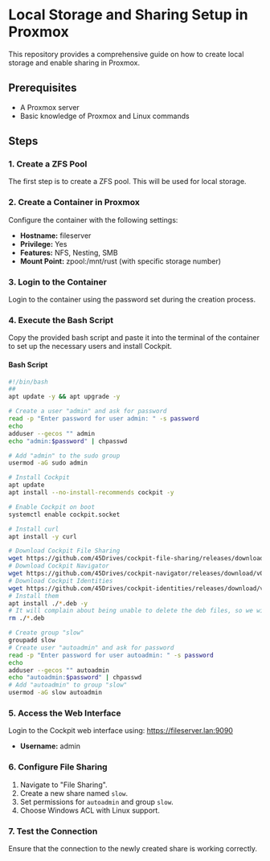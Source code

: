 # Local Storage and Sharing Setup in Proxmox

This repository provides a comprehensive guide on how to create local storage and enable sharing in Proxmox.

## Prerequisites

- A Proxmox server
- Basic knowledge of Proxmox and Linux commands

## Steps

### 1. Create a ZFS Pool

The first step is to create a ZFS pool. This will be used for local storage.

### 2. Create a Container in Proxmox

Configure the container with the following settings:
- **Hostname:** fileserver
- **Privilege:** Yes
- **Features:** NFS, Nesting, SMB
- **Mount Point:** zpool:/mnt/rust (with specific storage number)

### 3. Login to the Container

Login to the container using the password set during the creation process.

### 4. Execute the Bash Script

Copy the provided bash script and paste it into the terminal of the container to set up the necessary users and install Cockpit.

#### Bash Script

```bash
#!/bin/bash
## 
apt update -y && apt upgrade -y

# Create a user "admin" and ask for password
read -p "Enter password for user admin: " -s password
echo
adduser --gecos "" admin
echo "admin:$password" | chpasswd

# Add "admin" to the sudo group
usermod -aG sudo admin

# Install Cockpit
apt update
apt install --no-install-recommends cockpit -y

# Enable Cockpit on boot
systemctl enable cockpit.socket

# Install curl
apt install -y curl

# Download Cockpit File Sharing
wget https://github.com/45Drives/cockpit-file-sharing/releases/download/v3.3.4/cockpit-file-sharing_3.3.4-1focal_all.deb
# Download Cockpit Navigator
wget https://github.com/45Drives/cockpit-navigator/releases/download/v0.5.10/cockpit-navigator_0.5.10-1focal_all.deb
# Download Cockpit Identities
wget https://github.com/45Drives/cockpit-identities/releases/download/v0.1.12/cockpit-identities_0.1.12-1focal_all.deb
# Install them
apt install ./*.deb -y
# It will complain about being unable to delete the deb files, so we will do that now
rm ./*.deb

# Create group "slow"
groupadd slow
# Create user "autoadmin" and ask for password
read -p "Enter password for user autoadmin: " -s password
echo
adduser --gecos "" autoadmin
echo "autoadmin:$password" | chpasswd
# Add "autoadmin" to group "slow"
usermod -aG slow autoadmin
```
### 5. Access the Web Interface

Login to the Cockpit web interface using:
https://fileserver.lan:9090
- **Username:** admin

### 6. Configure File Sharing

1. Navigate to "File Sharing".
2. Create a new share named `slow`.
3. Set permissions for `autoadmin` and group `slow`.
4. Choose Windows ACL with Linux support.

### 7. Test the Connection

Ensure that the connection to the newly created share is working correctly.

